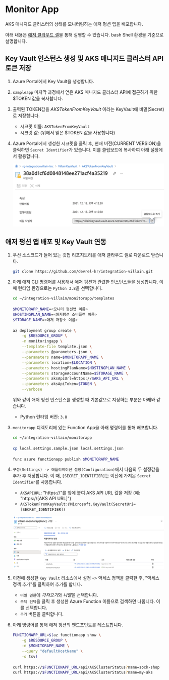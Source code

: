 # Monitor App #

AKS 매니지드 클러스터의 상태를 모니터링하는 애저 펑션 앱을 배포합니다.

아래 내용은 [애저 클라우드 셸](https://shell.azure.com?WT.mc_id=dotnet-52121-juyoo&ocid=AID3035186)을 통해 실행할 수 있습니다. bash Shell 환경을 기준으로 설명합니다.


## Key Vault 인스턴스 생성 및 AKS 매니지드 클러스터 API 토큰 저장 ##

1. Azure Portal에서 Key Vault을 생성합니다.

2. `sampleapp` 마지막 과정에서 얻은 AKS 매니지드 클러스터 API에 접근하기 위한 $TOKEN 값을 복사합니다.

3. 출력된 TOKEN값을 *AKSTokenFromKeyVault* 이라는 KeyVault에 비밀(Secret)로 저장합니다.
    - 시크릿 이름: `AKSTokenFromKeyVault`
    - 시크릿 값: (위에서 얻은 $TOKEN 값을 사용합니다)

4. Azure Portal에서 생성한 시크릿을 클릭 후, 현재 버전(CURRENT VERSION)을 클릭하면 `Secret Identifier`가 있습니다. 이를 클립보드에 복사하여 아래 설정에서 활용합니다.

    ![see-secret-identifier](assets/02-see-secret-identifier.png)


## 애저 펑션 앱 배포 및 Key Vault 연동 ##

1. 우선 소스코드가 들어 있는 깃헙 리포지토리를 애저 클라우드 셸로 다운로드 받습니다.

    ```bash
    git clone https://github.com/devrel-kr/integration-villain.git
    ```

2. 아래 애저 CLI 명령어를 사용해서 애저 펑션과 관련한 인스턴스들을 생성합니다. 이 때 런타임 환경으로는 `Python 3.8`을 선택합니다.

    ```bash
    cd ~/integration-villain/monitorapp/templates

    $MONITORAPP_NAME=<모니터 펑션앱 이름>
    $HOSTINGPLAN_NAME=<애저펑션 소비플랜 이름>
    $STORAGE_NAME=<애저 저장소 이름>

    az deployment group create \
        -g $RESOURCE_GROUP \
        -n monitoringapp \
        --template-file template.json \
        --parameters @parameters.json \
        --parameters name=$MONITORAPP_NAME \
        --parameters location=$LOCATION \
        --parameters hostingPlanName=$HOSTINGPLAN_NAME \
        --parameters storageAccountName=$STORAGE_NAME \
        --parameters aksApiUrl=https://$AKS_API_URL \
        --parameters aksApiToken=$TOKEN \
        --verbose
    ```

    위와 같이 애저 펑션 인스턴스를 생성할 때 기본값으로 지정하는 부분은 아래와 같습니다.

    - Python 런타임 버전: `3.8`

3. `monitorapp` 디렉토리에 있는 Function App을 아래 명령어를 통해 배포합니다.

    ```bash
    cd ~/integration-villain/monitorapp

    cp local.settings.sample.json local.settings.json

    func azure functionapp publish $MONITORAPP_NAME
    ```

4. `구성(Settings) -> 애플리케이션 설정(Configuration)`에서 다음의 두 설정값을 추가 후 저장합니다. 이 때, `[SECRET_IDENTIFIER]`는 이전에 가져온 `Secret Identifier`를 사용합니다.

    - `AKSAPIURL`: "https://"를 앞에 붙여 AKS API URL 값을 저장 (예: "https://[AKS API URL]")
    - `AKSTokenFromKeyVault`: `@Microsoft.KeyVault(SecretUri=[SECRET_IDENTIFIER])`

    ![azure-function-app-configuration](assets/03-azure-function-app-configuration.png)

5. 이전에 생성한 `Key Vault` 리소스에서 설정 -> 액세스 정책을 클릭한 후, "액세스 정책 추가"를 클릭하여 추가를 합니다.

    - `비밀 권한`에 *가져오기*와 *나열*을 선택합니다.
    - `주체 선택`을 클릭 후 생성한 Azure Function 이름으로 검색하면 나옵니다. 이를 선택합니다.
    - `추가` 버튼을 클릭합니다.

6. 아래 명령어를 통해 애저 펑션의 엔드포인트를 테스트합니다.

    ```bash
    FUNCTIONAPP_URL=$(az functionapp show \
        -g $RESOURCE_GROUP \
        -n $MONITORAPP_NAME \
        --query "defaultHostName" \
        -o tsv)

    curl https://$FUNCTIONAPP_URL/api/AKSClusterStatus?name=sock-shop
    curl https://$FUNCTIONAPP_URL/api/AKSClusterStatus?name=my-aks
    ```
